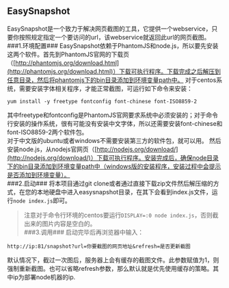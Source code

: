 ## EasySnapshot ##
EasySnapshot是一个致力于解决网页截图的工具，它提供一个webservice，只要你按照规定指定一个要访问的url，该webservice就返回此url的网页截图。  
###1.环境配置###
EasySnapshot依赖于PhantomJS和node.js，所以要先安装这两个软件。首先到PhantomJS官网的下载页（[http://phantomjs.org/download.html](http://phantomjs.org/download.html)）下载可执行程序。下载完成之后解压到任意目录，然后将phantomjs下的bin目录添加到环境变量path中。
对于centos系统，需要安装字体相关程序，才能正常截图，可运行如下命令来安装：  

`yum install -y freetype fontconfig font-chinese font-ISO8859-2`  

其中freetype和fontconfig是PhantomJS官网要求系统中必须安装的；对于命令行安装的操作系统，很有可能没有安装中文字体，所以还需要安装font-chinese和font-ISO8859-2两个软件包。  
对于中文版的ubuntu或者windows不需要安装第三方的软件包，就可以用。
然后安装node.js，从nodejs官网页（[http://nodejs.org/download/](http://nodejs.org/download/)）下载可执行程序。安装完成后，确保node目录下的bin目录添加到环境变量path中（windows版的安装程序，安装过程中会提示是否添加到环境变量）。  
###2.启动###
将本项目通过git clone或者通过直接下载zip文件然后解压缩的方式，在您的本地硬盘中进入easysnapshot目录，在其下会看到index.js文件，运行`node index.js`即可。  
> 注意对于命令行环境的centos要运行`DISPLAY=:0 node index.js`，否则截出来的图片内容是空白的。  
###3.调用###
启动完毕后再浏览器中输入：  

`http://ip:81/snapshot?url=你要截图的网页地址&refresh=是否更新截图`  

默认情况下，截过一次图后，服务器上会有缓存的截图文件。此参数赋值为1，则强制重新截图。也可以省略refresh参数，那么默认就是优先使用缓存的策略。其中ip为部署node机器的ip.

  

  